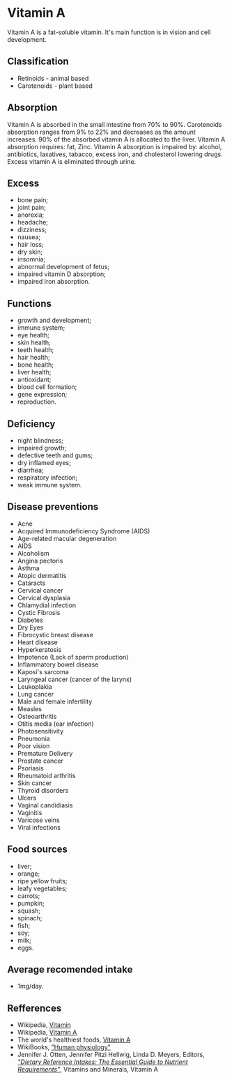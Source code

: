 # Vitamin A
Vitamin A is a fat-soluble vitamin. It's main function is in vision and cell development.

## Classification
- Retinoids - animal based
- Carotenoids - plant based

## Absorption
Vitamin A is absorbed in the small intestine from 70% to 90%. Carotenoids absorption ranges from 9% to 22% and decreases as the amount increases.
90% of the absorbed vitamin A is allocated to the liver.
Vitamin A absorption requires: fat, Zinc.
Vitamin A absorption is impaired by: alcohol, antibiotics, laxatives, tabacco, excess iron, and cholesterol lowering drugs.
Excess vitamin A is eliminated through urine.

## Excess
- bone pain;
- joint pain;
- anorexia;
- headache;
- dizziness;
- nausea;
- hair loss;
- dry skin;
- insomnia;
- abnormal development of fetus;
- impaired vitamin D absorption;
- impaired Iron absorption.

## Functions
- growth and development;
- immune system;
- eye health;
- skin health;
- teeth health;
- hair health;
- bone health;
- liver health;
- antioxidant;
- blood cell formation;
- gene expression;
- reproduction.

## Deficiency
- night blindness;
- impaired growth;
- defective teeth and gums;
- dry inflamed eyes;
- diarrhea;
- respiratory infection;
- weak immune system.

## Disease preventions
- Acne
- Acquired Immunodeficiency Syndrome (AIDS)
- Age-related macular degeneration
- AIDS
- Alcoholism
- Angina pectoris
- Asthma
- Atopic dermatitis
- Cataracts
- Cervical cancer
- Cervical dysplasia
- Chlamydial infection
- Cystic Fibrosis
- Diabetes
- Dry Eyes
- Fibrocystic breast disease
- Heart disease
- Hyperkeratosis
- Impotence (Lack of sperm production)
- Inflammatory bowel disease
- Kaposi's sarcoma
- Laryngeal cancer (cancer of the larynx)
- Leukoplakia
- Lung cancer
- Male and female infertility
- Measles
- Osteoarthritis
- Otitis media (ear infection)
- Photosensitivity
- Pneumonia
- Poor vision
- Premature Delivery
- Prostate cancer
- Psoriasis
- Rheumatoid arthritis
- Skin cancer
- Thyroid disorders
- Ulcers
- Vaginal candidiasis
- Vaginitis
- Varicose veins
- Viral infections

## Food sources
- liver;
- orange;
- ripe yellow fruits;
- leafy vegetables;
- carrots;
- pumpkin;
- squash;
- spinach;
- fish;
- soy;
- milk;
- eggs.

## Average recomended intake
- 1mg/day.

## Refferences
- Wikipedia, [Vitamin](https://en.wikipedia.org/wiki/Vitamin)
- Wikipedia, [Vitamin A](https://en.wikipedia.org/wiki/Vitamin_A)
- The world's healthiest foods, [Vitamin A](http://www.whfoods.com/genpage.php?tname=nutrient&dbid=106)
- WikiBooks, ["Human physiology"](https://en.wikibooks.org/wiki/Human_Physiology/Nutrition#Vitamins)
- Jennifer J. Otten, Jennifer Pitzi Hellwig, Linda D. Meyers, Editors, [_"Dietary Reference Intakes: The Essential Guide to Nutrient Requirements"_](https://www.amazon.com/Dietary-Reference-Intakes-Essential-Requirements/dp/0309157420), Vitamins and Minerals, Vitamin A